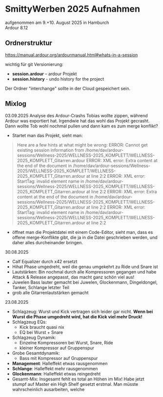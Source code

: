 # SmittyWerben 2025 Aufnahmen

aufgenommen am 9.+10. August 2025 in Hamburch  
Ardour 8.12

## Ordnerstruktur

https://manual.ardour.org/ardourmanual.html#whats-in-a-session

wichtig für git Versionierung:
- **session.ardour** – ardour Projekt
- **session.history** - undo history for the project

Der Ordner "interchange" sollte in der Cloud gespeichert sein.

## Mixlog

03.09.2025 Analyse des Ardour-Crashs
Tobias wollte zippen, während Ardour was exportiert hat. Irgendwie hat das wohl das Projekt gecrasht. Dann wollte Tob wohl nochmal pullen und dann kam es zum merge konflikt?

- Startet man das Projekt, sieht man:

>Here are a few hints at what might be wrong:
ERROR: Cannot get existing session information from /home/dav/ardour-sessions/Wellness-2025/WELLNESS-2025_KOMPLETT/WELLNESS-2025_KOMPLETT_Gitarren.ardour
ERROR: XML error: Extra content at the end of the document in /home/dav/ardour-sessions/Wellness-2025/WELLNESS-2025_KOMPLETT/WELLNESS-2025_KOMPLETT_Gitarren.ardour at line 2:2
ERROR: XML error: StartTag: invalid element name in /home/dav/ardour-sessions/Wellness-2025/WELLNESS-2025_KOMPLETT/WELLNESS-2025_KOMPLETT_Gitarren.ardour at line 2:2
ERROR: XML error: Extra content at the end of the document in /home/dav/ardour-sessions/Wellness-2025/WELLNESS-2025_KOMPLETT/WELLNESS-2025_KOMPLETT_Gitarren.ardour at line 2:2
ERROR: XML error: StartTag: invalid element name in /home/dav/ardour-sessions/Wellness-2025/WELLNESS-2025_KOMPLETT/WELLNESS-2025_KOMPLETT_Gitarren.ardour at line 2:2

- öffnet man die Projektdatei mit einem Code-Editor, sieht man, dass es offene merge-Konflikte gibt, die ja in die Datei geschrieben werden, und daher alles durcheinander bringen.

30.08.2025
- Calf Equalizer durch x42 ersetzt
- Hihat Phase umgedreht, weil die genau umgekehrt zu Ride und Snare ist
- Lautstärken: Bin nochmal durch alle Kompressoren gegangen und habe Attack & Release angepasst, das macht ganz schön viel aus!
- Juwelen Bass lauter gemacht bei Juwelen, Glockenmann, Dingeldongel, Tanker, Schlange letzter Teil
- grob alle Gitarrenlautstärken gemacht

23.08.2025
- Schlagzeug: Wurst und Kick vertragen sich leider gar nicht. **Wenn bei Wurst die Phase umgedreht wird, hat die Kick viel mehr Druck!**
- Schlagzeug EQs:
    - Kick braucht quasi nix
    - EQ bei Wurst + Snare
- Schlagzeug Dynamik:
    - Einzelne Kompressoren bei Wurst, Snare, Ride
    - kleiner Kompressor auf Gruppenspur
- Grobe Gesamtdynamik:
    - Bass mit Kompressor auf Gruppenspur
- **Management**: Halleffekt etwas rausgenommen
- **Schlange**: Halleffekt mehr rausgenommen
- **Glockenmann**: Halleffekt etwas reingedreht
- Gesamt-Mix: Insgesamt fehlt es total an Höhen im Mix! Habe jetzt stumpf auf Master ein High Shelf gesetzt erstmal. Man müsste wahrscheinlich ausarbeiten, welche
